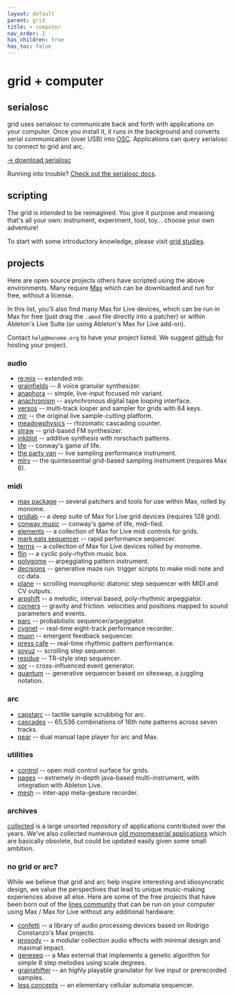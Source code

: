 ```yaml
---
layout: default
parent: grid
title: + computer
nav_order: 2
has_children: true
has_toc: false
---
```


# grid + computer

## serialosc
grid uses serialosc to communicate back and forth with applications on your computer. Once you install it, it runs in the background and converts serial communication (over USB) into [OSC](/docs/serialosc/osc). Applications can query serialosc to connect to grid and arc.

[&rarr; download serialosc](https://github.com/monome/serialosc/releases/latest)

Running into trouble? [Check out the serialosc docs](/docs/serialosc/setup).

## scripting

The grid is *intended* to be reimagined. You give it purpose and meaning that's all your own: instrument, experiment, tool, toy... choose your own adventure!

To start with some introductory knowledge, please visit [grid studies](../studies).

## projects

Here are open source projects others have scripted using the above environments. Many require [Max](http://cycling74.com) which can be downloaded and run for free, without a license.

In this list, you'll also find many Max for Live devices, which can be run in Max for free (just drag the `.amxd` file directly into a patcher) or within Ableton's Live Suite (or using Ableton's Max for Live add-on).

Contact `help@monome.org` to have your project listed. We suggest [github](http://github.com) for hosting your project.

### audio

* [re:mix](https://github.com/el-quinto/mix) -- extended mlr.
* [grainfields](https://github.com/kasperskov/monome_grainfields_m4l-v1.0) -- 8 voice granular synthesizer.
* [anaphora](https://github.com/AndrewShike/anaphora) -- simple, live-input focused mlr variant.
* [anachronism](https://github.com/AndrewShike/anachronism) -- asynchronous digital tape looping interface.
* [versos](https://llllllll.co/t/31326) -- multi-track looper and sampler for grids with 64 keys.
* [mlr](https://github.com/monome-community/mlr) -- the original live sample-cutting platform.
* [meadowphysics](https://github.com/monome/meadowphysics) -- rhizomatic cascading counter.
* [straw](https://github.com/monome-community/straw) -- grid-based FM synthesizer.
* [inkblot](https://github.com/monome-community/inkblot) -- additive synthesis with rorschach patterns.
* [life](https://github.com/monome-community/life) -- conway's game of life.
* [the party van](http://www.rodrigoconstanzo.com/the-party-van) -- live sampling performance instrument.
* [mlrv](https://github.com/trentgill/mlrv2/releases/latest) -- the quintessential grid-based sampling instrument (requires Max 6).

### midi

* [max package](/docs/grid/app/package) -- several patchers and tools for use within Max, rolled by monome.
* [gridlab](https://github.com/stretta/gridlab) -- a deep suite of Max for Live grid devices (requires 128 grid).
* [conway music](https://llllllll.co/t/32818) -- conway's game of life, midi-fied.
* [elements](https://github.com/benjaminvanesser/elements) -- a collection of Max for Live midi controls for grids.
* [mark eats sequencer](http://markeats.com/sequencer) -- rapid performance sequencer.
* [terms](/docs/grid/app/terms) -- a collection of Max for Live devices rolled by monome.
* [flin](https://github.com/monome-community/flin) -- a cyclic poly-rhythm music box.
* [polygome](https://github.com/monome-community/polygome) -- arpeggiating pattern instrument.
* [decisions](https://github.com/monome-community/decisions) -- generative maze run. trigger scripts to make midi note and cc data.
* [plane](https://github.com/monome-community/plane) -- scrolling monophonic diatonic step sequencer with MIDI and CV outputs.
* [arpshift](https://github.com/monome-community/arpshift) -- a melodic, interval based, poly-rhythmic arpeggiator.
* [corners](https://github.com/monome-community/corners) -- gravity and friction. velocities and positions mapped to sound parameters and events.
* [parc](https://github.com/monome-community/parc) -- probabilistic sequencer/arpeggiator.
* [cygnet](https://github.com/monome-community/cygnet) -- real-time eight-track performance recorder.
* [muon](https://github.com/monome-community/muon) -- emergent feedback sequencer.
* [press cafe](https://github.com/monome-community/presscafe) -- real-time rhythmic pattern performance.
* [soyuz](https://github.com/monome-community/soyuz) -- scrolling step sequencer.
* [residue](https://github.com/monome-community/residue) -- TR-style step sequencer.
* [xor](https://github.com/monome-community/xor) -- cross-influenced event generator.
* [quantum](https://github.com/monome-community/quantum) -- generative sequencer based on siteswap, a juggling notation.

### arc

* [capstarc](https://github.com/mhetrick/capstarc) -- tactile sample scrubbing for arc.
* [cascades](https://l.llllllll.co/cascades/) -- 65,536 combinations of 16th note patterns across seven tracks.
* [pear](https://llllllll.co/t/32699) -- dual manual tape player for arc and Max.

### utilities

* [control](https://github.com/benjaminvanesser/control) -- open midi control surface for grids.
* [pages](https://code.google.com/p/monome-pages) -- extremely in-depth java-based multi-instrument, with integration with Ableton Live.
* [mesh](https://github.com/monome/mesh) -- inter-app meta-gesture recorder.

### archives

[collected](https://github.com/monome-community/collected) is a large unsorted repository of applications contributed over the years. We've also collected numerous [old monomeserial applications](https://github.com/monome-community/collected-ms) which are basically obsolete, but could be updated easily given some small ambition.

### no grid or arc?

While we believe that grid and arc help inspire interesting and idiosyncratic design, we value the perspectives that lead to unique music-making experiences above all else. Here are some of the free projects that have been born out of the [lines community](https://llllllll.co) that can be run on your computer using Max / Max for Live without any additional hardware:

* [confetti](http://www.rodrigoconstanzo.com/confetti/) -- a library of audio processing devices based on Rodrigo Constanzo's Max projects.
* [prosody](https://github.com/AndrewShike/prosody) -- a modular collection audio effects with minimal design and maximal impact.
* [geneseq](https://llllllll.co/t/32237) -- a Max external that implements a genetic algorithm for simple 8 step melodies using scale degrees.
* [grainshifter](https://llllllll.co/t/32261) -- an highly playable granulator for live input or prerecorded samples.
* [less concepts](https://llllllll.co/t/31294) -- an elementary cellular automata sequencer.